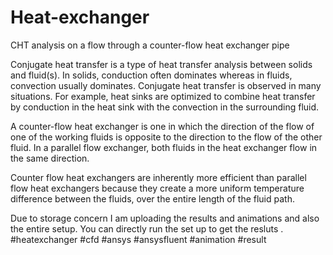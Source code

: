 # Heat-exchanger
CHT analysis on a flow through a counter-flow heat exchanger pipe


Conjugate heat transfer is a type of heat transfer analysis between solids and fluid(s). In solids, conduction often dominates whereas in fluids, convection usually dominates. Conjugate heat transfer is observed in many situations. For example, heat sinks are optimized to combine heat transfer by conduction in the heat sink with the convection in the surrounding fluid.

A counter-flow heat exchanger is one in which the direction of the flow of one of the working fluids is opposite to the direction to the flow of the other fluid. 
In a parallel flow exchanger, both fluids in the heat exchanger flow in the same direction.

Counter flow heat exchangers are inherently more efficient than parallel flow heat exchangers because they create a more uniform temperature difference between the fluids, over the entire length of the fluid path.

Due to storage concern I am uploading the results and animations and also the entire setup. You can directly run the set up to get the resluts .
#heatexchanger #cfd #ansys #ansysfluent #animation #result
